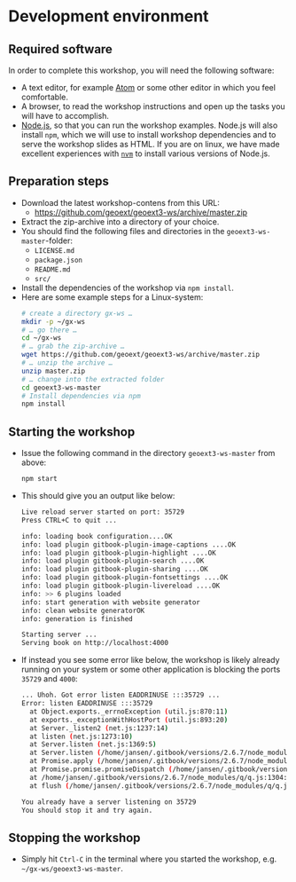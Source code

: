 # Development environment

## Required software

In order to complete this workshop, you will need the following software:

* A text editor, for example [Atom](https://atom.io/) or some other editor in
  which you feel comfortable.
* A browser, to read the workshop instructions and open up the tasks you will
  have to accomplish.
* [Node.js](https://nodejs.org/en/), so that you can run the workshop examples.
  Node.js will also install `npm`, which we will use to install workshop
  dependencies and to serve the workshop slides as HTML. If you are on linux,
  we have made excellent experiences with [`nvm`](https://github.com/creationix/nvm#node-version-manager-)
  to install various versions of Node.js.

## Preparation steps

* Download the latest workshop-contens from this URL:
  * https://github.com/geoext/geoext3-ws/archive/master.zip
* Extract the zip-archive into a directory of your choice.
* You should find the following files and directories in the
`geoext3-ws-master`-folder:
  * `LICENSE.md`
  * `package.json`
  * `README.md`
  * `src/`
* Install the dependencies of the workshop via `npm install`.
* Here are some example steps for a Linux-system:
  ```bash
  # create a directory gx-ws …
  mkdir -p ~/gx-ws
  # … go there …
  cd ~/gx-ws
  # … grab the zip-archive …
  wget https://github.com/geoext/geoext3-ws/archive/master.zip
  # … unzip the archive …
  unzip master.zip
  # … change into the extracted folder
  cd geoext3-ws-master
  # Install dependencies via npm
  npm install
  ```

## Starting the workshop

* Issue the following command in the directory `geoext3-ws-master`
  from above:
  ```bash
  npm start
  ```
* This should give you an output like below:
  ```bash
  Live reload server started on port: 35729
  Press CTRL+C to quit ...

  info: loading book configuration....OK
  info: load plugin gitbook-plugin-image-captions ....OK
  info: load plugin gitbook-plugin-highlight ....OK
  info: load plugin gitbook-plugin-search ....OK
  info: load plugin gitbook-plugin-sharing ....OK
  info: load plugin gitbook-plugin-fontsettings ....OK
  info: load plugin gitbook-plugin-livereload ....OK
  info: >> 6 plugins loaded
  info: start generation with website generator
  info: clean website generatorOK
  info: generation is finished

  Starting server ...
  Serving book on http://localhost:4000
  ```
* If instead you see some error like below, the workshop is likely already
  running on your system or some other application is blocking the ports
  `35729` and `4000`:
  ```bash
  ... Uhoh. Got error listen EADDRINUSE :::35729 ...
  Error: listen EADDRINUSE :::35729
    at Object.exports._errnoException (util.js:870:11)
    at exports._exceptionWithHostPort (util.js:893:20)
    at Server._listen2 (net.js:1237:14)
    at listen (net.js:1273:10)
    at Server.listen (net.js:1369:5)
    at Server.listen (/home/jansen/.gitbook/versions/2.6.7/node_modules/tiny-lr/lib/server.js:164:15)
    at Promise.apply (/home/jansen/.gitbook/versions/2.6.7/node_modules/q/q.js:1078:26)
    at Promise.promise.promiseDispatch (/home/jansen/.gitbook/versions/2.6.7/node_modules/q/q.js:741:41)
    at /home/jansen/.gitbook/versions/2.6.7/node_modules/q/q.js:1304:14
    at flush (/home/jansen/.gitbook/versions/2.6.7/node_modules/q/q.js:108:17)

  You already have a server listening on 35729
  You should stop it and try again.
  ```
## Stopping the workshop

* Simply hit `Ctrl-C` in the terminal where you started the workshop, e.g.
  `~/gx-ws/geoext3-ws-master`.
